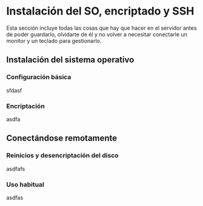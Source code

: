 # Instalación del SO, encriptado y SSH

Esta sección incluye todas las cosas que hay que hacer en el servidor antes de poder guardarlo, olvidarte de él y no volver a necesitar conectarle un monitor y un teclado para gestionarlo.

## Instalación del sistema operativo

### Configuración básica

sfdasf

### Encriptación

asdfa

## Conectándose remotamente

### Reinicios y desencriptación del disco

asdfafs

### Uso habitual

asdfas